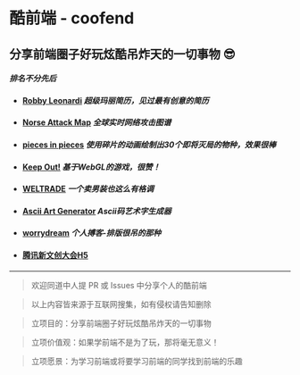 # 酷前端 - coofend 

分享前端圈子好玩炫酷吊炸天的一切事物 😎
----
#### *排名不分先后*

- ####  [Robby Leonardi](http://rleonardi.com/interactive-resume/)  *超级玛丽简历，见过最有创意的简历*
- ####  [Norse Attack Map](http://map.norsecorp.com/)    *全球实时网络攻击图谱*
- ####  [pieces in pieces](http://species-in-pieces.com/)   *使用碎片的动画绘制出30个即将灭局的物种，效果很棒*
- ####  [Keep Out!](http://www.playkeepout.com/)    *基于WebGL的游戏，很赞！*
- ####  [WELTRADE](http://pro.weltrade.com/en/intro)   *一个卖男装也这么有格调*
- ####  [Ascii Art Generator](https://asciiartgen.now.sh/?s=Bright&style=block)   *Ascii码艺术字生成器*
- ####  [worrydream](http://worrydream.com/)   *个人搏客-排版很吊的那种*
- ####  [腾讯新文创大会H5](http://up.qq.com/act/a20180418up/index.html) 
----
> 欢迎同道中人提 PR 或 Issues 中分享个人的酷前端

> 以上内容皆来源于互联网搜集，如有侵权请告知删除

> 立项目的：分享前端圈子好玩炫酷吊炸天的一切事物

> 立项价值观：如果学前端不是为了玩，那将毫无意义！

> 立项愿景：为学习前端或将要学习前端的同学找到前端的乐趣
